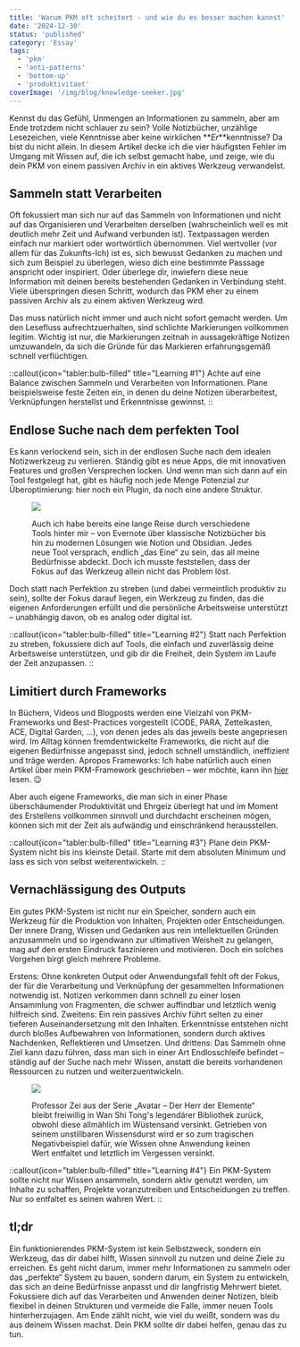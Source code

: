 ```yaml
---
title: 'Warum PKM oft scheitert - und wie du es besser machen kannst'
date: '2024-12-30'
status: 'published'
category: 'Essay'
tags:
  - 'pkm'
  - 'anti-patterns'
  - 'bottom-up'
  - 'produktivitaet'
coverImage: '/img/blog/knowledge-seeker.jpg'
---
```


Kennst du das Gefühl, Unmengen an Informationen zu sammeln, aber am Ende trotzdem nicht schlauer zu sein? Volle Notizbücher, unzählige Lesezeichen, viele Kenntnisse aber keine wirklichen **_Er_**kenntnisse? Da bist du nicht allein. In diesem Artikel decke ich die vier häufigsten Fehler im Umgang mit Wissen auf, die ich selbst gemacht habe, und zeige, wie du dein PKM von einem passiven Archiv in ein aktives Werkzeug verwandelst.

## Sammeln statt Verarbeiten

Oft fokussiert man sich nur auf das Sammeln von Informationen und nicht auf das Organisieren und Verarbeiten derselben (wahrscheinlich weil es mit deutlich mehr Zeit und Aufwand verbunden ist). Textpassagen werden einfach nur markiert oder wortwörtlich übernommen. Viel wertvoller (vor allem für das Zukunfts-Ich) ist es, sich bewusst Gedanken zu machen und sich zum Beispiel zu überlegen, wieso dich eine bestimmte Passsage anspricht oder inspiriert. Oder überlege dir, inwiefern diese neue Information mit deinen bereits bestehenden Gedanken in Verbindung steht. Viele überspringen diesen Schritt, wodurch das PKM eher zu einem passiven Archiv als zu einem aktiven Werkzeug wird.

Das muss natürlich nicht immer und auch nicht sofort gemacht werden. Um den Lesefluss aufrechtzuerhalten, sind schlichte Markierungen vollkommen legitim. Wichtig ist nur, die Markierungen zeitnah in aussagekräftige Notizen umzuwandeln, da sich die Gründe für das Markieren erfahrungsgemäß schnell verflüchtigen.

::callout{icon="tabler:bulb-filled" title="Learning #1"}
Achte auf eine Balance zwischen Sammeln und Verarbeiten von Informationen. Plane beispielsweise feste Zeiten ein, in denen du deine Notizen überarbeitest, Verknüpfungen herstellst und Erkenntnisse gewinnst.
::

## Endlose Suche nach dem perfekten Tool

Es kann verlockend sein, sich in der endlosen Suche nach dem idealen Notizwerkzeug zu verlieren. Ständig gibt es neue Apps, die mit innovativen Features und großen Versprechen locken. Und wenn man sich dann auf ein Tool festgelegt hat, gibt es häufig noch jede Menge Potenzial zur Überoptimierung: hier noch ein Plugin, da noch eine andere Struktur.

<figure>

![](/img/blog/note-taking-apps.jpg)

<figcaption>

Auch ich habe bereits eine lange Reise durch verschiedene Tools hinter mir – von Evernote über klassische Notizbücher bis hin zu modernen Lösungen wie Notion und Obsidian. Jedes neue Tool versprach, endlich „das Eine“ zu sein, das all meine Bedürfnisse abdeckt. Doch ich musste feststellen, dass der Fokus auf das Werkzeug allein nicht das Problem löst.

</figcaption>

</figure>

Doch statt nach Perfektion zu streben (und dabei vermeintlich produktiv zu sein), sollte der Fokus darauf liegen, ein Werkzeug zu finden, das die eigenen Anforderungen erfüllt und die persönliche Arbeitsweise unterstützt – unabhängig davon, ob es analog oder digital ist.

::callout{icon="tabler:bulb-filled" title="Learning #2"}
Statt nach Perfektion zu streben, fokussiere dich auf Tools, die einfach und zuverlässig deine Arbeitsweise unterstützen, und gib dir die Freiheit, dein System im Laufe der Zeit anzupassen.
::

## Limitiert durch Frameworks

In Büchern, Videos und Blogposts werden eine Vielzahl von PKM-Frameworks und Best-Practices vorgestellt (CODE, PARA, Zettelkasten, ACE, Digital Garden, ...), von denen jedes als das jeweils beste angepriesen wird. Im Alltag können fremdentwickelte Frameworks, die nicht auf die eigenen Bedürfnisse angepasst sind, jedoch schnell umständlich, ineffizient und träge werden. Apropos Frameworks: Ich habe natürlich auch einen Artikel über mein PKM-Framework geschrieben – wer möchte, kann ihn [hier](/blog/2024-10-25-pkm-with-obsidian) lesen. 😉

Aber auch eigene Frameworks, die man sich in einer Phase überschäumender Produktivität und Ehrgeiz überlegt hat und im Moment des Erstellens vollkommen sinnvoll und durchdacht erscheinen mögen, können sich mit der Zeit als aufwändig und einschränkend herausstellen.

::callout{icon="tabler:bulb-filled" title="Learning #3"}
Plane dein PKM-System nicht bis ins kleinste Detail. Starte mit dem absoluten Minimum und lass es sich von selbst weiterentwickeln.
::

## Vernachlässigung des Outputs

Ein gutes PKM-System ist nicht nur ein Speicher, sondern auch ein Werkzeug für die Produktion von Inhalten, Projekten oder Entscheidungen. Der innere Drang, Wissen und Gedanken aus rein intellektuellen Gründen anzusammeln und so irgendwann zur ultimativen Weisheit zu gelangen, mag auf den ersten Eindruck faszinieren und motivieren. Doch ein solches Vorgehen birgt gleich mehrere Probleme.

Erstens: Ohne konkreten Output oder Anwendungsfall fehlt oft der Fokus, der für die Verarbeitung und Verknüpfung der gesammelten Informationen notwendig ist. Notizen verkommen dann schnell zu einer losen Ansammlung von Fragmenten, die schwer auffindbar und letztlich wenig hilfreich sind. Zweitens: Ein rein passives Archiv führt selten zu einer tieferen Auseinandersetzung mit den Inhalten. Erkenntnisse entstehen nicht durch bloßes Aufbewahren von Informationen, sondern durch aktives Nachdenken, Reflektieren und Umsetzen. Und drittens: Das Sammeln ohne Ziel kann dazu führen, dass man sich in einer Art Endlosschleife befindet – ständig auf der Suche nach mehr Wissen, anstatt die bereits vorhandenen Ressourcen zu nutzen und weiterzuentwickeln.

<figure>

![](/img/blog/professor-zei-library.jpg)

<figcaption>

Professor Zei aus der Serie „Avatar – Der Herr der Elemente“ bleibt freiwillig in Wan Shi Tong's legendärer Bibliothek zurück, obwohl diese allmählich im Wüstensand versinkt. Getrieben von seinem unstillbaren Wissensdurst wird er so zum tragischen Negativbeispiel dafür, wie Wissen ohne Anwendung keinen Wert entfaltet und letztlich im Vergessen versinkt.

</figcaption>

</figure>

::callout{icon="tabler:bulb-filled" title="Learning #4"}
Ein PKM-System sollte nicht nur Wissen ansammeln, sondern aktiv genutzt werden, um Inhalte zu schaffen, Projekte voranzutreiben und Entscheidungen zu treffen. Nur so entfaltet es seinen wahren Wert.
::

## tl;dr

Ein funktionierendes PKM-System ist kein Selbstzweck, sondern ein Werkzeug, das dir dabei hilft, Wissen sinnvoll zu nutzen und deine Ziele zu erreichen. Es geht nicht darum, immer mehr Informationen zu sammeln oder das „perfekte“ System zu bauen, sondern darum, ein System zu entwickeln, das sich an deine Bedürfnisse anpasst und dir langfristig Mehrwert bietet. Fokussiere dich auf das Verarbeiten und Anwenden deiner Notizen, bleib flexibel in deinen Strukturen und vermeide die Falle, immer neuen Tools hinterherzujagen. Am Ende zählt nicht, wie viel du weißt, sondern was du aus deinem Wissen machst. Dein PKM sollte dir dabei helfen, genau das zu tun.
